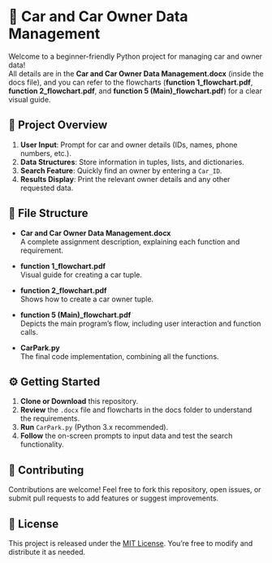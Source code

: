 # 🚗 Car and Car Owner Data Management

Welcome to a beginner-friendly Python project for managing car and owner data!  
All details are in the **Car and Car Owner Data Management.docx** (inside the docs file), and you can refer to the flowcharts (**function 1_flowchart.pdf**, **function 2_flowchart.pdf**, and **function 5 (Main)_flowchart.pdf**) for a clear visual guide.

## 🚀 Project Overview

1. **User Input**: Prompt for car and owner details (IDs, names, phone numbers, etc.).
2. **Data Structures**: Store information in tuples, lists, and dictionaries.
3. **Search Feature**: Quickly find an owner by entering a `Car_ID`.
4. **Results Display**: Print the relevant owner details and any other requested data.

## 📁 File Structure

- **Car and Car Owner Data Management.docx**  
  A complete assignment description, explaining each function and requirement.

- **function 1_flowchart.pdf**  
  Visual guide for creating a car tuple.

- **function 2_flowchart.pdf**  
  Shows how to create a car owner tuple.

- **function 5 (Main)_flowchart.pdf**  
  Depicts the main program’s flow, including user interaction and function calls.

- **CarPark.py**  
  The final code implementation, combining all the functions.

## ⚙️ Getting Started

1. **Clone or Download** this repository.  
2. **Review** the `.docx` file and flowcharts in the docs folder to understand the requirements.  
3. **Run** `CarPark.py` (Python 3.x recommended).  
4. **Follow** the on-screen prompts to input data and test the search functionality.

## 🤝 Contributing

Contributions are welcome! Feel free to fork this repository, open issues, or submit pull requests to add features or suggest improvements.

## 📜 License

This project is released under the [MIT License](LICENSE). You’re free to modify and distribute it as needed.
